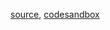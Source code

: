 [source](https://github.com/rrag/whalestats-stockcharts/blob/master/docs/lib/charts/CandleStickChartWithMA.js), [codesandbox](https://codesandbox.io/s/github/rrag/whalestats-stockcharts-examples2/tree/master/examples/CandleStickChartWithMA)
